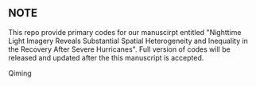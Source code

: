 ## NOTE
This repo provide primary codes for our manuscirpt entitled "Nighttime Light Imagery Reveals Substantial Spatial Heterogeneity and Inequality in the Recovery After Severe Hurricanes". Full version of codes will be released and updated after the this manuscript is accepted. 

Qiming
